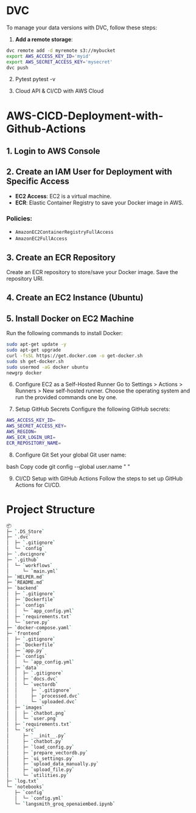 # DVC

To manage your data versions with DVC, follow these steps:

1. **Add a remote storage**:

```bash
dvc remote add -d myremote s3://mybucket
export AWS_ACCESS_KEY_ID='myid'
export AWS_SECRET_ACCESS_KEY='mysecret'
dvc push
```

2. Pytest
pytest -v

3. Cloud API & CI/CD with AWS Cloud
# AWS-CICD-Deployment-with-Github-Actions

## 1. Login to AWS Console

## 2. Create an IAM User for Deployment with Specific Access

- **EC2 Access**: EC2 is a virtual machine.
- **ECR**: Elastic Container Registry to save your Docker image in AWS.

### Policies:
- `AmazonEC2ContainerRegistryFullAccess`
- `AmazonEC2FullAccess`

## 3. Create an ECR Repository

Create an ECR repository to store/save your Docker image. Save the repository URI.

## 4. Create an EC2 Instance (Ubuntu)

## 5. Install Docker on EC2 Machine

Run the following commands to install Docker:

```bash
sudo apt-get update -y
sudo apt-get upgrade
curl -fsSL https://get.docker.com -o get-docker.sh
sudo sh get-docker.sh
sudo usermod -aG docker ubuntu
newgrp docker
```

6. Configure EC2 as a Self-Hosted Runner
Go to Settings > Actions > Runners > New self-hosted runner.
Choose the operating system and run the provided commands one by one.

7. Setup GitHub Secrets
Configure the following GitHub secrets:
```bash
AWS_ACCESS_KEY_ID=
AWS_SECRET_ACCESS_KEY=
AWS_REGION=
AWS_ECR_LOGIN_URI=
ECR_REPOSITORY_NAME=
```

8. Configure Git
Set your global Git user name:

bash
Copy code
git config --global user.name " "

9. CI/CD Setup with GitHub Actions
Follow the steps to set up GitHub Actions for CI/CD.


# Project Structure 

```bash
📦 
├─ `.DS_Store`
├─ `.dvc`
│  ├─ `.gitignore`
│  └─ `config`
├─ `.dvcignore`
├─ `.github`
│  └─ `workflows`
│     └─ `main.yml`
├─ `HELPER.md`
├─ `README.md`
├─ `backend`
│  ├─ `.gitignore`
│  ├─ `Dockerfile`
│  ├─ `configs`
│  │  └─ `app_config.yml`
│  ├─ `requirements.txt`
│  └─ `serve.py`
├─ `docker-compose.yaml`
├─ `frontend`
│  ├─ `.gitignore`
│  ├─ `Dockerfile`
│  ├─ `app.py`
│  ├─ `configs`
│  │  └─ `app_config.yml`
│  ├─ `data`
│  │  ├─ `.gitignore`
│  │  ├─ `docs.dvc`
│  │  └─ `vectordb`
│  │     ├─ `.gitignore`
│  │     ├─ `processed.dvc`
│  │     └─ `uploaded.dvc`
│  ├─ `images`
│  │  ├─ `chatbot.png`
│  │  └─ `user.png`
│  ├─ `requirements.txt`
│  └─ `src`
│     ├─ `__init__.py`
│     ├─ `chatbot.py`
│     ├─ `load_config.py`
│     ├─ `prepare_vectordb.py`
│     ├─ `ui_settings.py`
│     ├─ `upload_data_manually.py`
│     ├─ `upload_file.py`
│     └─ `utilities.py`
├─ `log.txt`
└─ `notebooks`
   ├─ `config`
   │  └─ `config.yml`
   └─ `langsmith_groq_openaiembed.ipynb`

```